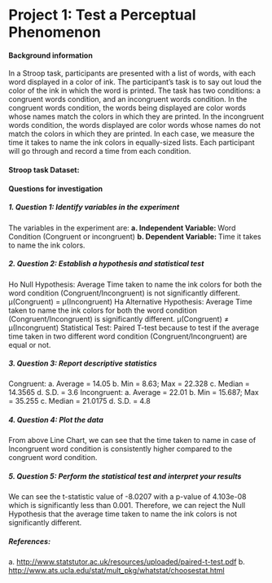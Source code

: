 # Project 1: Test a Perceptual Phenomenon
#### Background information

In a Stroop task, participants are presented with a list of words, with each word displayed in a color of ink. The participant’s task is to say out loud the color of the ink in which the word is printed. The task has two conditions: a congruent words condition, and an incongruent words condition. In the congruent words condition, the words being displayed are color words whose names match the colors in which they are printed. In the incongruent words condition, the words displayed are color words whose names do not match the colors in which they are printed. In each case, we measure the time it takes to name the ink colors in equally-sized lists. Each participant will go through and record a time from each condition.

#### Stroop task Dataset: 

#### Questions for investigation

##### 1.	Question 1: Identify variables in the experiment
The variables in the experiment are:
<b>a. Independent Variable: </b> Word Condition (Congruent or incongruent)
<b>b. Dependent Variable: </b> Time it takes to name the ink colors.

##### 2.	Question 2: Establish a hypothesis and statistical test
Ho Null Hypothesis: Average Time taken to name the ink colors for both the word condition (Congruent/Incongruent) is not significantly different. µ(Congruent) = µ(Incongruent)
Ha Alternative Hypothesis: Average Time taken to name the ink colors for both the word condition (Congruent/Incongruent) is significantly different. µ(Congruent) ≠ µ(Incongruent)
Statistical Test:  Paired T-test because to test if the average time taken in two different word condition (Congruent/Incongruent) are equal or not.

##### 3.	Question 3: Report descriptive statistics
Congruent: 
a.	Average = 14.05
b.	Min = 8.63; Max = 22.328 
c.	Median = 14.3565 
d.	S.D. = 3.6
Incongruent: 
a.	Average = 22.01 
b.	Min = 15.687; Max = 35.255 
c.	Median = 21.0175 
d.	S.D. = 4.8

##### 4.	Question 4: Plot the data 
From above Line Chart, we can see that the time taken to name in case of Incongruent word condition is consistently higher compared to the congruent word condition.

##### 5.	Question 5: Perform the statistical test and interpret your results 
We can see the t-statistic value of -8.0207 with a p-value of 4.103e-08 which is significantly less than 0.001.
Therefore, we can reject the Null Hypothesis that the average time taken to name the ink colors is not significantly different.


##### References:
a.	http://www.statstutor.ac.uk/resources/uploaded/paired-t-test.pdf
b.	http://www.ats.ucla.edu/stat/mult_pkg/whatstat/choosestat.html
